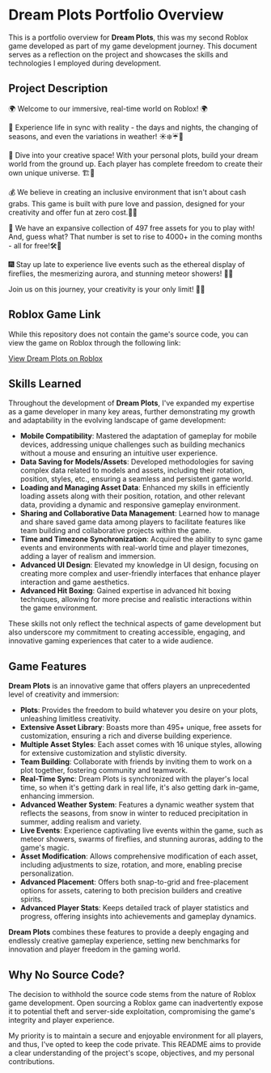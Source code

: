 
# Dream Plots Portfolio Overview

This is a portfolio overview for **Dream Plots**, this was my second Roblox game developed as part of my game development journey. This document serves as a reflection on the project and showcases the skills and technologies I employed during development.

## Project Description
🌍 Welcome to our immersive, real-time world on Roblox! 🌍

🔄 Experience life in sync with reality - the days and nights, the changing of seasons, and even the variations in weather! ☀️❄️☔🍁

🎨 Dive into your creative space! With your personal plots, build your dream world from the ground up. Each player has complete freedom to create their own unique universe. 🏗️🏰

💰 We believe in creating an inclusive environment that isn't about cash grabs. This game is built with pure love and passion, designed for your creativity and offer fun at zero cost.💖💫

🚀 We have an expansive collection of 497 free assets for you to play with! And, guess what? That number is set to rise to 4000+ in the coming months - all for free!🛠️🌈

🎆 Stay up late to experience live events such as the ethereal display of fireflies, the mesmerizing aurora, and stunning meteor showers! 🌠🌌

Join us on this journey, your creativity is your only limit! 💫✨

## Roblox Game Link

While this repository does not contain the game's source code, you can view the game on Roblox through the following link:

[View Dream Plots on Roblox](https://www.roblox.com/games/13827214218/Dream-Plots)

## Skills Learned
Throughout the development of **Dream Plots**, I've expanded my expertise as a game developer in many key areas, further demonstrating my growth and adaptability in the evolving landscape of game development:

- **Mobile Compatibility**: Mastered the adaptation of gameplay for mobile devices, addressing unique challenges such as building mechanics without a mouse and ensuring an intuitive user experience.
- **Data Saving for Models/Assets**: Developed methodologies for saving complex data related to models and assets, including their rotation, position, styles, etc., ensuring a seamless and persistent game world.
- **Loading and Managing Asset Data**: Enhanced my skills in efficiently loading assets along with their position, rotation, and other relevant data, providing a dynamic and responsive gameplay environment.
- **Sharing and Collaborative Data Management**: Learned how to manage and share saved game data among players to facilitate features like team building and collaborative projects within the game.
- **Time and Timezone Synchronization**: Acquired the ability to sync game events and environments with real-world time and player timezones, adding a layer of realism and immersion.
- **Advanced UI Design**: Elevated my knowledge in UI design, focusing on creating more complex and user-friendly interfaces that enhance player interaction and game aesthetics.
- **Advanced Hit Boxing**: Gained expertise in advanced hit boxing techniques, allowing for more precise and realistic interactions within the game environment.

These skills not only reflect the technical aspects of game development but also underscore my commitment to creating accessible, engaging, and innovative gaming experiences that cater to a wide audience.

## Game Features
**Dream Plots** is an innovative game that offers players an unprecedented level of creativity and immersion:

- **Plots**: Provides the freedom to build whatever you desire on your plots, unleashing limitless creativity.
- **Extensive Asset Library**: Boasts more than 495+ unique, free assets for customization, ensuring a rich and diverse building experience.
- **Multiple Asset Styles**: Each asset comes with 16 unique styles, allowing for extensive customization and stylistic diversity.
- **Team Building**: Collaborate with friends by inviting them to work on a plot together, fostering community and teamwork.
- **Real-Time Sync**: Dream Plots is synchronized with the player's local time, so when it's getting dark in real life, it's also getting dark in-game, enhancing immersion.
- **Advanced Weather System**: Features a dynamic weather system that reflects the seasons, from snow in winter to reduced precipitation in summer, adding realism and variety.
- **Live Events**: Experience captivating live events within the game, such as meteor showers, swarms of fireflies, and stunning auroras, adding to the game's magic.
- **Asset Modification**: Allows comprehensive modification of each asset, including adjustments to size, rotation, and more, enabling precise personalization.
- **Advanced Placement**: Offers both snap-to-grid and free-placement options for assets, catering to both precision builders and creative spirits.
- **Advanced Player Stats**: Keeps detailed track of player statistics and progress, offering insights into achievements and gameplay dynamics.

**Dream Plots** combines these features to provide a deeply engaging and endlessly creative gameplay experience, setting new benchmarks for innovation and player freedom in the gaming world.

## Why No Source Code?

The decision to withhold the source code stems from the nature of Roblox game development. Open sourcing a Roblox game can inadvertently expose it to potential theft and server-side exploitation, compromising the game's integrity and player experience.

My priority is to maintain a secure and enjoyable environment for all players, and thus, I've opted to keep the code private. This README aims to provide a clear understanding of the project's scope, objectives, and my personal contributions.
